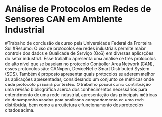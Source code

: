 # Análise de Protocolos em Redes de Sensores CAN em Ambiente Industrial
#Trabalho de conclusão de curso pela Universidade Federal da Fronteira Sul
#Resumo: 
 O uso de protocolos em redes industriais permite maior controle dos dados e Qualidade de Serviço (QoS) em diversas aplicações do setor industrial. Esse trabalho apresenta uma análise de três protocolos de alto nível que se baseiam no protocolo Controller Area Network (CAN), esses protocolos são: CANopen, DeviceNet e Smart Distributed System (SDS). Também é proposto apresentar quais protocolos se aderem melhor às aplicações apresentadas, considerando um conjunto de métricas onde cada protocolo passará por testes. O trabalho possui como contribuição uma revisão bibliográfica acerca dos conhecimentos necessários para entendimento de uma rede industrial, apresentação das principais métricas de desempenho usadas para analisar o comportamento de uma rede distribuída, bem como a arquitetura e funcionamento dos protocolos citados acima.
